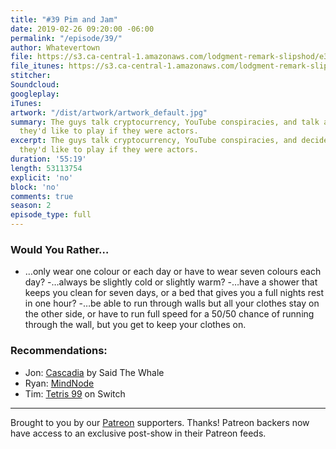 ```yaml
---
title: "#39 Pim and Jam"
date: 2019-02-26 09:20:00 -06:00
permalink: "/episode/39/"
author: Whatevertown
file: https://s3.ca-central-1.amazonaws.com/lodgment-remark-slipshod/e39.mp3
file_itunes: https://s3.ca-central-1.amazonaws.com/lodgment-remark-slipshod/e39.m4a
stitcher:
Soundcloud:
googleplay:
iTunes:
artwork: "/dist/artwork/artwork_default.jpg"
summary: The guys talk cryptocurrency, YouTube conspiracies, and talk about what role
  they'd like to play if they were actors.
excerpt: The guys talk cryptocurrency, YouTube conspiracies, and decide what role
  they'd like to play if they were actors.
duration: '55:19'
length: 53113754
explicit: 'no'
block: 'no'
comments: true
season: 2
episode_type: full
---
```


### Would You Rather…
- …​only wear one colour or each day or have to wear seven colours each day?
-…​always be slightly cold or slightly warm?
-…​have a shower that keeps you clean for seven days, or a bed that gives you a full nights rest in one hour?
-…​be able to run through walls but all your clothes stay on the other side, or have to run full speed for a 50/50 chance of running through the wall, but you get to keep your clothes on.

### Recommendations:
- Jon: [Cascadia](https://open.spotify.com/album/05yItt2HnvymtxET3YJHlm?si=pZEbyesERf6EuuF4uEwL5w) by Said The Whale
- Ryan: [MindNode](https://mindnode.com)
- Tim: [Tetris 99](https://www.nintendo.com/games/detail/tetris-99-switch) on Switch

---

Brought to you by our [Patreon](https://www.patreon.com/whatevertown) supporters. Thanks! Patreon backers now have access to an exclusive post-show in their Patreon feeds.
